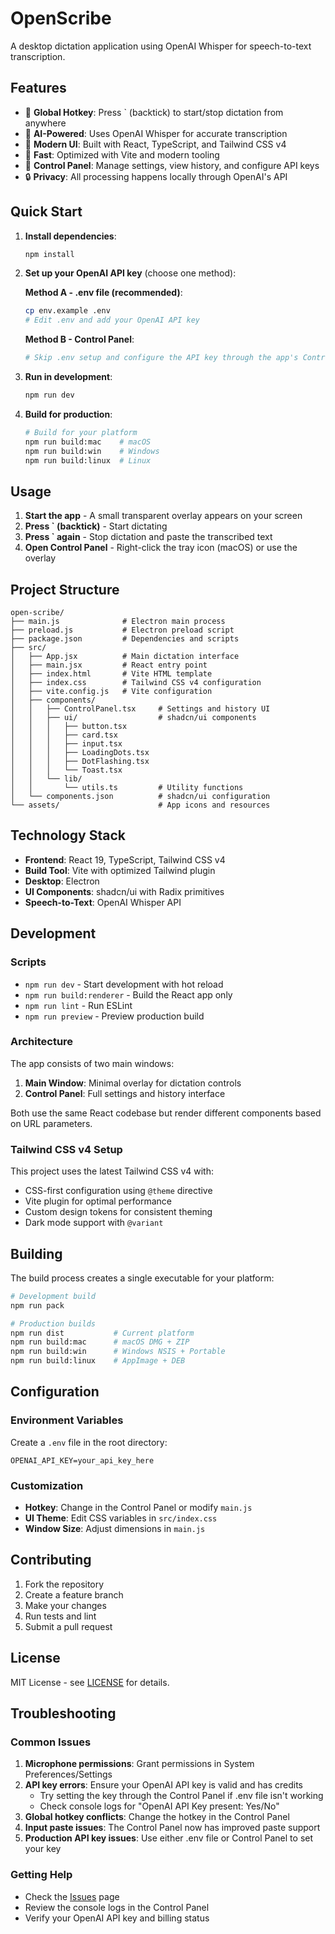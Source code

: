 # OpenScribe

A desktop dictation application using OpenAI Whisper for speech-to-text transcription.

## Features

- 🎤 **Global Hotkey**: Press ` (backtick) to start/stop dictation from anywhere
- 🤖 **AI-Powered**: Uses OpenAI Whisper for accurate transcription
- 🎨 **Modern UI**: Built with React, TypeScript, and Tailwind CSS v4
- 🚀 **Fast**: Optimized with Vite and modern tooling
- 📱 **Control Panel**: Manage settings, view history, and configure API keys
- 🔒 **Privacy**: All processing happens locally through OpenAI's API

## Quick Start

1. **Install dependencies**:
   ```bash
   npm install
   ```

2. **Set up your OpenAI API key** (choose one method):
   
   **Method A - .env file (recommended)**:
   ```bash
   cp env.example .env
   # Edit .env and add your OpenAI API key
   ```
   
   **Method B - Control Panel**:
   ```bash
   # Skip .env setup and configure the API key through the app's Control Panel
   ```

3. **Run in development**:
   ```bash
   npm run dev
   ```

4. **Build for production**:
   ```bash
   # Build for your platform
   npm run build:mac    # macOS
   npm run build:win    # Windows  
   npm run build:linux  # Linux
   ```

## Usage

1. **Start the app** - A small transparent overlay appears on your screen
2. **Press ` (backtick)** - Start dictating
3. **Press ` again** - Stop dictation and paste the transcribed text
4. **Open Control Panel** - Right-click the tray icon (macOS) or use the overlay

## Project Structure

```
open-scribe/
├── main.js              # Electron main process
├── preload.js           # Electron preload script
├── package.json         # Dependencies and scripts
├── src/
│   ├── App.jsx          # Main dictation interface
│   ├── main.jsx         # React entry point
│   ├── index.html       # Vite HTML template
│   ├── index.css        # Tailwind CSS v4 configuration
│   ├── vite.config.js   # Vite configuration
│   ├── components/
│   │   ├── ControlPanel.tsx     # Settings and history UI
│   │   ├── ui/                  # shadcn/ui components
│   │   │   ├── button.tsx
│   │   │   ├── card.tsx
│   │   │   ├── input.tsx
│   │   │   ├── LoadingDots.tsx
│   │   │   ├── DotFlashing.tsx
│   │   │   └── Toast.tsx
│   │   └── lib/
│   │       └── utils.ts         # Utility functions
│   └── components.json          # shadcn/ui configuration
└── assets/                      # App icons and resources
```

## Technology Stack

- **Frontend**: React 19, TypeScript, Tailwind CSS v4
- **Build Tool**: Vite with optimized Tailwind plugin
- **Desktop**: Electron
- **UI Components**: shadcn/ui with Radix primitives
- **Speech-to-Text**: OpenAI Whisper API

## Development

### Scripts

- `npm run dev` - Start development with hot reload
- `npm run build:renderer` - Build the React app only
- `npm run lint` - Run ESLint
- `npm run preview` - Preview production build

### Architecture

The app consists of two main windows:
1. **Main Window**: Minimal overlay for dictation controls
2. **Control Panel**: Full settings and history interface

Both use the same React codebase but render different components based on URL parameters.

### Tailwind CSS v4 Setup

This project uses the latest Tailwind CSS v4 with:
- CSS-first configuration using `@theme` directive
- Vite plugin for optimal performance
- Custom design tokens for consistent theming
- Dark mode support with `@variant`

## Building

The build process creates a single executable for your platform:

```bash
# Development build
npm run pack

# Production builds
npm run dist           # Current platform
npm run build:mac      # macOS DMG + ZIP
npm run build:win      # Windows NSIS + Portable
npm run build:linux    # AppImage + DEB
```

## Configuration

### Environment Variables

Create a `.env` file in the root directory:

```env
OPENAI_API_KEY=your_api_key_here
```

### Customization

- **Hotkey**: Change in the Control Panel or modify `main.js`
- **UI Theme**: Edit CSS variables in `src/index.css`
- **Window Size**: Adjust dimensions in `main.js`

## Contributing

1. Fork the repository
2. Create a feature branch
3. Make your changes
4. Run tests and lint
5. Submit a pull request

## License

MIT License - see [LICENSE](LICENSE) for details.

## Troubleshooting

### Common Issues

1. **Microphone permissions**: Grant permissions in System Preferences/Settings
2. **API key errors**: Ensure your OpenAI API key is valid and has credits
   - Try setting the key through the Control Panel if .env file isn't working
   - Check console logs for "OpenAI API Key present: Yes/No"
3. **Global hotkey conflicts**: Change the hotkey in the Control Panel
4. **Input paste issues**: The Control Panel now has improved paste support
5. **Production API key issues**: Use either .env file or Control Panel to set your key

### Getting Help

- Check the [Issues](https://github.com/your-repo/open-scribe/issues) page
- Review the console logs in the Control Panel
- Verify your OpenAI API key and billing status
